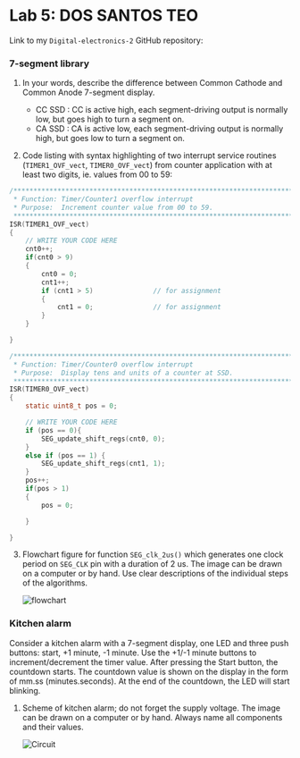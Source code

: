 # Lab 5: DOS SANTOS TEO

Link to my `Digital-electronics-2` GitHub repository:




### 7-segment library

1. In your words, describe the difference between Common Cathode and Common Anode 7-segment display.
   * CC SSD : CC is active high, each segment-driving output is normally low, but goes high to turn a segment on.
   * CA SSD : CA is active low, each segment-driving output is normally high, but goes low to turn a segment on.

2. Code listing with syntax highlighting of two interrupt service routines (`TIMER1_OVF_vect`, `TIMER0_OVF_vect`) from counter application with at least two digits, ie. values from 00 to 59:

```c
/**********************************************************************
 * Function: Timer/Counter1 overflow interrupt
 * Purpose:  Increment counter value from 00 to 59.
 **********************************************************************/
ISR(TIMER1_OVF_vect)
{
    // WRITE YOUR CODE HERE
    cnt0++;
	if(cnt0 > 9)
	{
		cnt0 = 0;
		cnt1++;
		if (cnt1 > 5)				// for assignment
		{
			cnt1 = 0;				// for assignment
		}
	}

}
```

```c
/**********************************************************************
 * Function: Timer/Counter0 overflow interrupt
 * Purpose:  Display tens and units of a counter at SSD.
 **********************************************************************/
ISR(TIMER0_OVF_vect)
{
    static uint8_t pos = 0;

    // WRITE YOUR CODE HERE
    if (pos == 0){
		SEG_update_shift_regs(cnt0, 0);
	}
	else if (pos == 1) {
		SEG_update_shift_regs(cnt1, 1);
	}
	pos++;
	if(pos > 1)
	{
		pos = 0;

	}

}
```

3. Flowchart figure for function `SEG_clk_2us()` which generates one clock period on `SEG_CLK` pin with a duration of 2&nbsp;us. The image can be drawn on a computer or by hand. Use clear descriptions of the individual steps of the algorithms.

   ![flowchart](https://i.postimg.cc/wxkpGS3s/Flowchart.png)


### Kitchen alarm

Consider a kitchen alarm with a 7-segment display, one LED and three push buttons: start, +1 minute, -1 minute. Use the +1/-1 minute buttons to increment/decrement the timer value. After pressing the Start button, the countdown starts. The countdown value is shown on the display in the form of mm.ss (minutes.seconds). At the end of the countdown, the LED will start blinking.

1. Scheme of kitchen alarm; do not forget the supply voltage. The image can be drawn on a computer or by hand. Always name all components and their values.

   ![Circuit](https://i.postimg.cc/nVKFtXSr/assignment.png)
